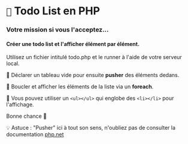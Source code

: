 # `📃` Todo List en PHP

### Votre mission si vous l'acceptez...

#### Créer une todo list et l'afficher élément par élément.

Utilisez un fichier intitulé todo.php et le runner à l'aide de votre serveur local.

📌 Déclarer un tableau vide pour ensuite **pusher** des éléments dedans.

📌 Boucler et afficher les éléments de la liste via un **foreach**.

📌 Vous pouvez utiliser un `<ul></ul>` qui englobe des `<li></li>` pour l'affichage.

Bonne chance 🚀

💡 Astuce : "Pusher" ici à tout son sens, n'oubliez pas de consulter la documentation [php.net](https://www.php.net/)

